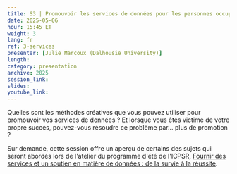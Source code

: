 ```yaml
---
title: S3 | Promouvoir les services de données pour les personnes occupées qui n'ont pas besoin de travailler davantage
date: 2025-05-06
hour: 15:45 ET
weight: 3
lang: fr
ref: 3-services
presenter: [Julie Marcoux (Dalhousie University)]
length:
category: presentation
archive: 2025
session_link:
slides:
youtube_link:
---
```

Quelles sont les méthodes créatives que vous pouvez utiliser pour promouvoir vos services de données ? Et lorsque vous êtes victime de votre propre succès, pouvez-vous résoudre ce problème par... plus de promotion ? <!--more-->

Sur demande, cette session offre un aperçu de certains des sujets qui seront abordés lors de l'atelier du programme d'été de l'ICPSR, [Fournir des services et un soutien en matière de données : de la survie à la réussite](https://www.icpsr.umich.edu/web/about/cms/6129).
